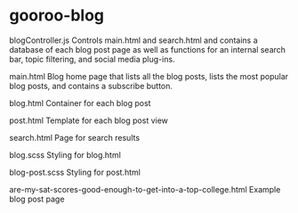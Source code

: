 # gooroo-blog

blogController.js
Controls main.html and search.html and contains a database of each blog post page as well as functions for an internal search
bar, topic filtering, and social media plug-ins.

main.html
Blog home page that lists all the blog posts, lists the most popular blog posts, and contains a subscribe button.

blog.html
Container for each blog post

post.html
Template for each blog post view

search.html
Page for search results

blog.scss
Styling for blog.html

blog-post.scss
Styling for post.html

are-my-sat-scores-good-enough-to-get-into-a-top-college.html
Example blog post page
